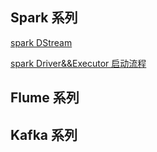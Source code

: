 ## Spark 系列
[spark DStream](https://github.com/y0908105023/wiki/wiki/spark-dstream)

[spark Driver&&Executor 启动流程](https://github.com/y0908105023/wiki/wiki/spark-executor-start)


## Flume 系列




## Kafka 系列
